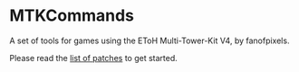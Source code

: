 # MTKCommands
A set of tools for games using the EToH Multi-Tower-Kit V4, by fanofpixels.

Please read the [list of patches](https://github.com/Primiti-ve/MTKCommands/blob/main/PATCHES.md) to get started.